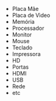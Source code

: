 * Placa Mãe
* Placa de Vìdeo
* Memória
* Processador
* Monitor
* Mouse
* Teclado
* Impressora
* HD
* Portas
* HDMI
* USB
* Rede
* etc

